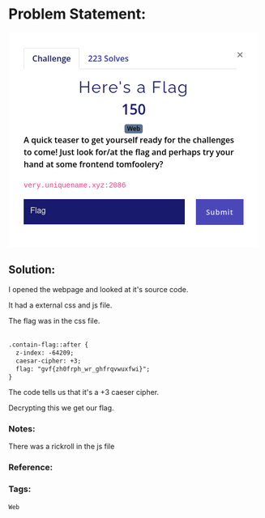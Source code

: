 # Problem Statement:
![web1](https://raw.githubusercontent.com/0x41head/CTF-Writeups/main/src/DeconstruCT.F/Web/Here's-a-flag/ques.png)

## Solution:
I opened the webpage and looked at it's source code.

It had a external css and js file.

The flag was in the css file.
```

.contain-flag::after {
  z-index: -64209;
  caesar-cipher: +3;
  flag: "gvf{zh0frph_wr_ghfrqvwuxfwi}";
}
```
The code tells us that it's a +3 caeser cipher.

Decrypting this we get our flag. 

### Notes:
There was a rickroll in the js file


### Reference:
### Tags:
`Web` 